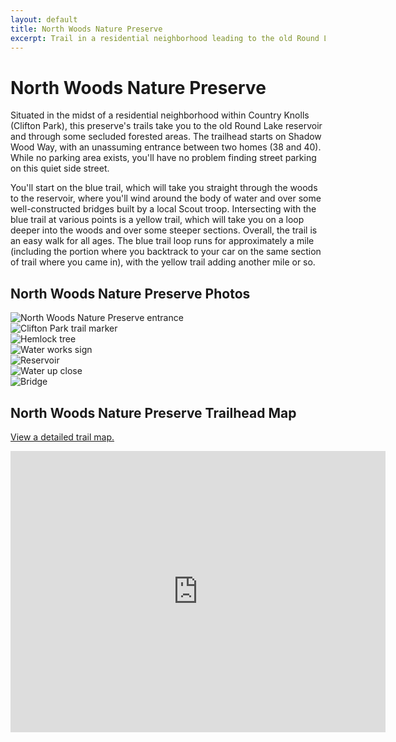 ```yaml
---
layout: default
title: North Woods Nature Preserve 
excerpt: Trail in a residential neighborhood leading to the old Round Lake Reservoir and meandering through the woods
---
```


<h1>North Woods Nature Preserve</h1>

<p>
	Situated in the midst of a residential neighborhood within Country Knolls (Clifton Park), this preserve's trails take you to the old Round Lake reservoir and through some secluded forested areas. The trailhead starts on Shadow Wood Way, with an unassuming entrance between two homes (38 and 40). While no parking area exists, you'll have no problem finding street parking on this quiet side street.
</p>

<p>
	You'll start on the blue trail, which will take you straight through the woods to the reservoir, where you'll wind around the body of water and over some well-constructed bridges built by a local Scout troop. Intersecting with the blue trail at various points is a yellow trail, which will take you on a loop deeper into the woods and over some steeper sections. Overall, the trail is an easy walk for all ages. The blue trail loop runs for approximately a mile (including the portion where you backtrack to your car on the same section of trail where you came in), with the yellow trail adding another mile or so.</p>


<h2>North Woods Nature Preserve Photos</h2>

<div class="fotorama" data-nav="thumbs" data-width="100%"
                     data-ratio="800/600"
                     data-min-width="100%"
                     data-max-width="1000"
                     data-min-height="300"
                     data-max-height="100%" >
<img src="/img/north-woods/northwoods-1.jpg" alt="North Woods Nature Preserve entrance"><br />
<img src="/img/north-woods/northwoods-2.jpg" alt="Clifton Park trail marker"><br />
<img src="/img/north-woods/northwoods-3.jpg" alt="Hemlock tree"><br />
<img src="/img/north-woods/northwoods-4.jpg" alt="Water works sign"><br />
<img src="/img/north-woods/northwoods-5.jpg" alt="Reservoir"><br />
<img src="/img/north-woods/northwoods-6.jpg" alt="Water up close"><br />
<img src="/img/north-woods/northwoods-7.jpg" alt="Bridge">

</div>

<h2 id="trailmap">North Woods Nature Preserve Trailhead Map</h2>

<p>
	<a href="http://www.cliftonpark.org/index.php/document-center/maps/1834-north-woods-nature-preserve-new-map-aug2012/file" target="_blank">
		View a detailed trail map.
	</a>
</p>

<div class="google-maps">
<iframe src="https://www.google.com/maps/embed?pb=!1m18!1m12!1m3!1d5660.684522155214!2d-73.83798369858899!3d42.887081094400585!2m3!1f0!2f0!3f0!3m2!1i1024!2i768!4f13.1!3m3!1m2!1s0x89de14b73f553747%3A0xbd3ad0f2735ea500!2sWoodcock+Preserve!5e0!3m2!1sen!2sus!4v1503950570689" width="600" height="450" frameborder="0" style="border:0" allowfullscreen></iframe></div>